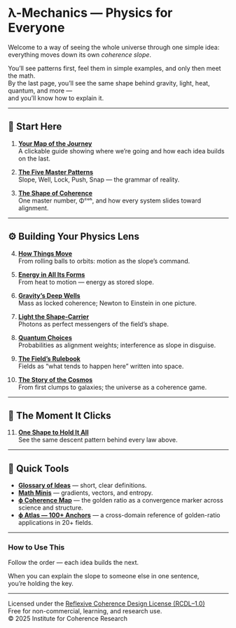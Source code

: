 # λ-Mechanics — Physics for Everyone

Welcome to a way of seeing the whole universe through one simple idea:  
everything moves down its own *coherence slope*.  

You’ll see patterns first, feel them in simple examples, and only then meet the math.  
By the last page, you’ll see the same shape behind gravity, light, heat, quantum, and more —  
and you’ll know how to explain it.

---

## 📜 Start Here

1. **[Your Map of the Journey](00-map.md)**  
   A clickable guide showing where we’re going and how each idea builds on the last.

2. **[The Five Master Patterns](01-patterns.md)**  
   Slope, Well, Lock, Push, Snap — the grammar of reality.

3. **[The Shape of Coherence](02-coherence.md)**  
   One master number, Φᶜᵒʰ, and how every system slides toward alignment.

---

## ⚙️ Building Your Physics Lens

4. **[How Things Move](03-motion.md)**  
   From rolling balls to orbits: motion as the slope’s command.

5. **[Energy in All Its Forms](04-energy.md)**  
   From heat to motion — energy as stored slope.

6. **[Gravity’s Deep Wells](05-gravity.md)**  
   Mass as locked coherence; Newton to Einstein in one picture.

7. **[Light the Shape-Carrier](06-light.md)**  
   Photons as perfect messengers of the field’s shape.

8. **[Quantum Choices](07-quantum.md)**  
   Probabilities as alignment weights; interference as slope in disguise.

9. **[The Field’s Rulebook](08-fields.md)**  
   Fields as “what tends to happen here” written into space.

10. **[The Story of the Cosmos](09-cosmos.md)**  
    From first clumps to galaxies; the universe as a coherence game.

---

## 🎯 The Moment It Clicks

11. **[One Shape to Hold It All](10-snap.md)**  
    See the same descent pattern behind every law above.

---

## 🧰 Quick Tools

- **[Glossary of Ideas](glossary.md)** — short, clear definitions.  
- **[Math Minis](cheatsheets/math-minis.md)** — gradients, vectors, and entropy.  
- **[ϕ Coherence Map](cheatsheets/phi-mapping.md)** — the golden ratio as a convergence marker across science and structure.  
- **[ϕ Atlas — 100+ Anchors](cheatsheets/phi-atlas.md)** — a cross-domain reference of golden-ratio applications in 20+ fields.

---

### How to Use This

Follow the order — each idea builds the next.  

When you can explain the slope to someone else in one sentence,  
you’re holding the key.

---

Licensed under the [Reflexive Coherence Design License (RCDL–1.0)](../../LICENSE.md)  
Free for non-commercial, learning, and research use.    
© 2025 Institute for Coherence Research

